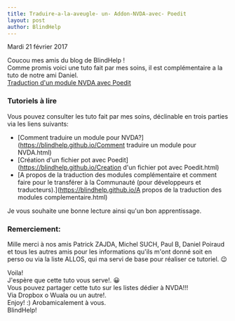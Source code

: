 ```yaml
---
title: Traduire-a-la-aveugle- un- Addon-NVDA-avec- Poedit
layout: post
author: BlindHelp
---
```


<footer>Mardi    21 février 2017</footer>

Coucou mes amis du blog de BlindHelp !  
Comme promis voici une tuto fait par mes soins, il est complémentaire  a la tuto de notre ami Daniel.                 
[Traduction d'un module NVDA avec Poedit](http://angouleme.avh.asso.fr/fichesinfo/fiches_nvda/logiciels_divers/poedit.htm)

### Tutoriels à lire ###

Vous pouvez consulter  les tuto fait par mes soins, déclinable en trois parties via les liens suivants:       

* [Comment traduire un module pour NVDA?](https://blindhelp.github.io/Comment traduire un module pour NVDA.html)
* [Création d'un fichier pot avec Poedit](https://blindhelp.github.io/Creation d'un fichier pot avec Poedit.html)
* [A propos de la traduction des modules complémentaire et comment faire pour le transférer à la Communauté (pour développeurs et traducteurs).](https://blindhelp.github.io/A propos de la traduction des modules complementaire.html)

Je vous souhaite une bonne lecture ainsi qu'un bon apprentissage.            

### Remerciement:

Mille merci à nos amis Patrick ZAJDA, Michel SUCH, Paul B, Daniel Poiraud  et tous les autres amis pour les informations qu'ils m'ont donné soit en perso ou via la liste ALLOS, qui ma servi de base pour réaliser ce tutoriel. 😉              

Voila!             
J'espère que cette tuto vous serve!. 😀             
Vous pouvez partager cette tuto sur les listes dédier à NVDA!!!            
Via Dropbox o Wuala ou un autre!.               
Enjoy!          :)
Arobamicalement à vous.  
BlindHelp!            